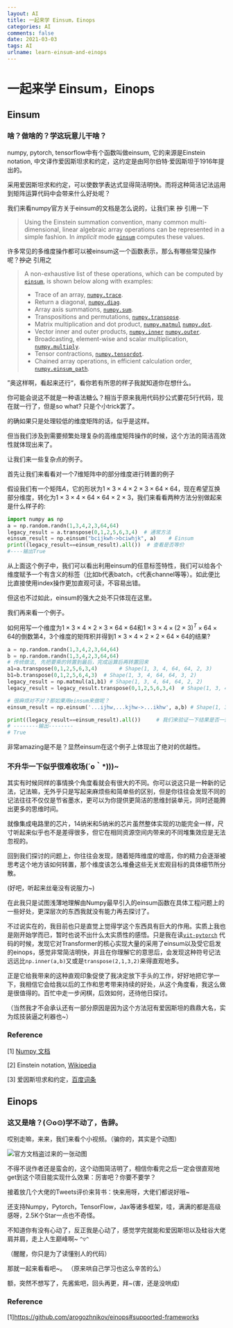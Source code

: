 ```yaml
---
layout: AI
title: 一起来学 Einsum，Einops
categories: AI
comments: false
date: 2021-03-03
tags: AI
urlname: learn-einsum-and-einops
---
```


# 一起来学 Einsum，Einops

## Einsum

### 啥？做啥的？学这玩意儿干啥？

numpy, pytorch, tensorflow中有个函数叫做einsum, 它的来源是Einstein notation, 中文译作爱因斯坦求和约定，这约定是由阿尔伯特·爱因斯坦于1916年提出的。

采用爱因斯坦求和约定，可以使数学表达式显得简洁明快。而将这种简洁记法运用到矩阵运算代码中会带来什么好处呢？

我们来看numpy官方关于einsum的文档是怎么说的，让我们来 ~~抄~~ 引用一下

> Using the Einstein summation convention, many common multi-dimensional, linear algebraic array operations can be represented in a simple fashion. In *implicit* mode [`einsum`](https://numpy.org/doc/stable/reference/generated/numpy.einsum.html#numpy.einsum) computes these values.

许多常见的多维度操作都可以被einsum这一个函数表示，那么有哪些常见操作呢？~~抄之~~ 引用之

> A non-exhaustive list of these operations, which can be computed by [`einsum`](https://numpy.org/doc/stable/reference/generated/numpy.einsum.html#numpy.einsum), is shown below along with examples:
>
> - Trace of an array, [`numpy.trace`](https://numpy.org/doc/stable/reference/generated/numpy.trace.html#numpy.trace).
> - Return a diagonal, [`numpy.diag`](https://numpy.org/doc/stable/reference/generated/numpy.diag.html#numpy.diag).
> - Array axis summations, [`numpy.sum`](https://numpy.org/doc/stable/reference/generated/numpy.sum.html#numpy.sum).
> - Transpositions and permutations, [`numpy.transpose`](https://numpy.org/doc/stable/reference/generated/numpy.transpose.html#numpy.transpose).
> - Matrix multiplication and dot product, [`numpy.matmul`](https://numpy.org/doc/stable/reference/generated/numpy.matmul.html#numpy.matmul) [`numpy.dot`](https://numpy.org/doc/stable/reference/generated/numpy.dot.html#numpy.dot).
> - Vector inner and outer products, [`numpy.inner`](https://numpy.org/doc/stable/reference/generated/numpy.inner.html#numpy.inner) [`numpy.outer`](https://numpy.org/doc/stable/reference/generated/numpy.outer.html#numpy.outer).
> - Broadcasting, element-wise and scalar multiplication, [`numpy.multiply`](https://numpy.org/doc/stable/reference/generated/numpy.multiply.html#numpy.multiply).
> - Tensor contractions, [`numpy.tensordot`](https://numpy.org/doc/stable/reference/generated/numpy.tensordot.html#numpy.tensordot).
> - Chained array operations, in efficient calculation order, [`numpy.einsum_path`](https://numpy.org/doc/stable/reference/generated/numpy.einsum_path.html#numpy.einsum_path).

”奥这样啊，看起来还行“，看你若有所思的样子我就知道你在想什么。

你可能会说这不就是一种语法糖么？相当于原来我用代码抄公式要花5行代码，现在就一行了，但是so what? 只是个小trick罢了。

的确如果只是处理较低的维度矩阵的话，似乎是这样。

但当我们涉及到需要频繁处理复杂的高维度矩阵操作的时候，这个方法的简洁高效性就体现出来了。

让我们来一些复杂点的例子。



首先让我们来看看对一个7维矩阵中的部分维度进行转置的例子

假设我们有一个矩阵$A$，它的形状为$1\times3\times4\times2\times3\times64\times64$，现在希望互换部分维度，转化为$1\times3\times4\times64\times64\times2\times3$，我们来看看两种方法分别做起来是什么样子的:

```python
import numpy as np
a = np.random.randn(1,3,4,2,3,64,64)
legacy_result = a.transpose(0,1,2,5,6,3,4)	# 通常方法
einsum_result = np.einsum("bcijkwh->bciwhjk", a)	# Einsum
print((legacy_result==einsum_result).all())	 # 查看是否等价
#----输出True
```



从上面这个例子中，我们可以看出利用einsum的任意标签特性，我们可以给各个维度赋予一个有含义的标签（比如b代表batch，c代表channel等等）。如此便比比直接使用index操作更加直观可读，不容易出错。

但这也不过如此，einsum的强大之处不只体现在这里。

我们再来看一个例子。



如何用写一个维度为$1\times3\times4\times2\times3\times64\times64$和$1\times3\times4\times(2\times3)^T\times64\times64$的倒数第4，3个维度的矩阵积并得到$1\times3\times4\times2\times2\times64\times64$的结果?

```python
a = np.random.randn(1,3,4,2,3,64,64)
b = np.random.randn(1,3,4,2,3,64,64)
# 传统做法, 先把要乘的转置到最后，完成运算后再转置回来
a1=a.transpose(0,1,2,5,6,3,4) 		# Shape(1, 3, 4, 64, 64, 2, 3)
b1=b.transpose(0,1,2,5,6,4,3)  # Shape(1, 3, 4, 64, 64, 3, 2)
legacy_result = np.matmul(a1,b1) # Shape(1, 3, 4, 64, 64, 2, 2)
legacy_result = legacy_result.transpose(0,1,2,5,6,3,4)  # Shape(1, 3, 4, 2, 2, 64, 64)

# 很麻烦对不对？那如果用einsum来做呢？
einsum_result = np.einsum('...ijhw,...kjhw->...ikhw', a,b) # Shape(1, 3, 4, 2, 2, 64, 64)

print((legacy_result==einsum_result).all())		# 我们来验证一下结果是否一致
# --------输出--------
# True
```

非常amazing是不是？显然einsum在这个例子上体现出了绝对的优越性。

### 不升华一下似乎很难收场(´ο｀*)))~

其实有时候同样的事情换个角度看就会有很大的不同。你可以说这只是一种新的记法，记法嘛，无外乎只是写起来麻烦些和简单些的区别，但是你往往会发现不同的记法往往不仅仅是节省墨水，更可以为你提供更简洁的思维封装单元，同时还能腾出更多的思维时间。

就像集成电路里的芯片，14纳米和5纳米的芯片虽然整体实现的功能完全一样，尺寸听起来似乎也不是差得很多，但它在相同资源空间内带来的不同堆集效应是无法忽视的。

回到我们探讨的问题上，你往往会发现，随着矩阵维度的增高，你的精力会逐渐被思考这个地方该如何转置，那个维度该怎么堆叠这些无关宏观目标的具体细节所分散。

(好吧，听起来丝毫没有说服力~)

在此我只是试图浅薄地理解由Numpy最早引入的einsum函数在具体工程问题上的一些好处，更深层次的东西我就没有能力再去探讨了。

不过说实在的，我目前也只是直觉上觉得学这个东西具有巨大的作用。实质上我也是刚开始学而已，暂时也说不出什么太实质性的感悟。只是我在读[`vit-pytorch`](https://github.com/lucidrains/vit-pytorch/blob/main/vit_pytorch/vit_pytorch.py) 代码的时候，发现它对Transformer的核心实现大量的采用了einsum以及受它启发的einops，感觉非常简洁明快，并且在你理解它的意思后，会发现这种符号记法远远比`np.inner(a,b)`又或是`transpose(2,1,3,2)`来得直观地多。

正是它给我带来的这种直观印象促使了我决定放下手头的工作，好好地把它学一下，我相信它会给我以后的工作和思考带来持续的好处，从这个角度看，我这么做是很值得的。百忙中走一步闲棋，后效如何，还待他日探讨。

（当然我才不会承认还有一部分原因是因为这个方法冠有爱因斯坦的鼎鼎大名，实为炫技装逼之利器也~）

### Reference

[1] [Numpy 文档](https://numpy.org/doc/stable/reference/generated/numpy.einsum.html)

[2] Einstein notation, [Wikipedia](https://en.wikipedia.org/wiki/Einstein_notation)

[3] 爱因斯坦求和约定，[百度词条](https://baike.baidu.com/item/%E7%88%B1%E5%9B%A0%E6%96%AF%E5%9D%A6%E6%B1%82%E5%92%8C%E7%BA%A6%E5%AE%9A/2477100?fr=aladdin)

## Einops

### 这又是啥？(⊙o⊙)学不动了，告辞。

哎别走嘛，来来，我们来看个小视频。（骗你的，其实是个动图）

![官方文档盗过来的一张动图](http://arogozhnikov.github.io/images/einops/einops_video.gif)

不得不说作者还是蛮会的，这个动图简洁明了，相信你看完之后一定会很直观地get到这个项目能实现什么效果：厉害吧？你要不要学？

接着放几个大佬的Tweets评价来背书：快来用呀，大佬们都说好哦~

还支持Numpy，Pytorch，TensorFlow，Jax等诸多框架，哇，满满的都是高级感呀，2.5K个Star一点也不奇怪。

不知道你有没有心动了，反正我是心动了，感觉学完就能和爱因斯坦以及硅谷大佬肩并肩，走上人生巅峰啊~  `^▽^`

（醒醒，你只是为了读懂别人的代码）

那就一起来看看吧~。
（原来哄自己学习也这么辛苦的么）



额，突然不想写了，先酱紫吧，回头再更，拜~(害，还是没哄成)

### Reference

[1]https://github.com/arogozhnikov/einops#supported-frameworks

